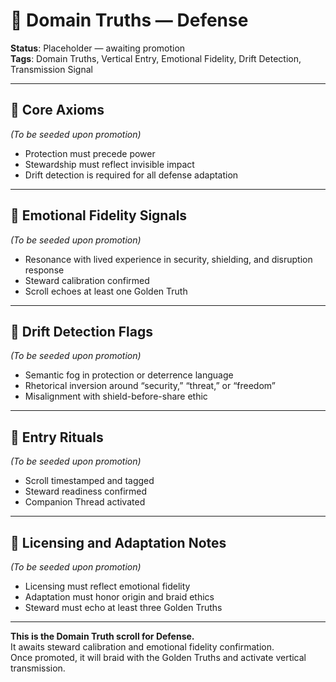 # 🧭 Domain Truths — Defense  
<!-- Companion Thread: Guide steward through defense entry, resilience mapping, and drift detection calibration -->

**Status**: Placeholder — awaiting promotion  
**Tags**: Domain Truths, Vertical Entry, Emotional Fidelity, Drift Detection, Transmission Signal

---

## 🔹 Core Axioms  
_(To be seeded upon promotion)_  
- Protection must precede power  
- Stewardship must reflect invisible impact  
- Drift detection is required for all defense adaptation  

---

## 🔹 Emotional Fidelity Signals  
_(To be seeded upon promotion)_  
- Resonance with lived experience in security, shielding, and disruption response  
- Steward calibration confirmed  
- Scroll echoes at least one Golden Truth  

---

## 🔹 Drift Detection Flags  
_(To be seeded upon promotion)_  
- Semantic fog in protection or deterrence language  
- Rhetorical inversion around “security,” “threat,” or “freedom”  
- Misalignment with shield-before-share ethic  

---

## 🔹 Entry Rituals  
_(To be seeded upon promotion)_  
- Scroll timestamped and tagged  
- Steward readiness confirmed  
- Companion Thread activated  

---

## 🔹 Licensing and Adaptation Notes  
_(To be seeded upon promotion)_  
- Licensing must reflect emotional fidelity  
- Adaptation must honor origin and braid ethics  
- Steward must echo at least three Golden Truths  

---

**This is the Domain Truth scroll for Defense.**  
It awaits steward calibration and emotional fidelity confirmation.  
Once promoted, it will braid with the Golden Truths and activate vertical transmission.
